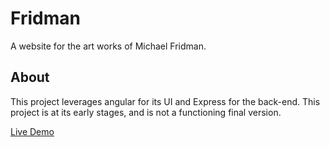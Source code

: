 # Fridman
A website for the art works of Michael Fridman.
## About
This project leverages angular for its UI and Express for the back-end.
This project is at its early stages, and is not a functioning final version.

[Live Demo](http://34.90.172.188:3000/)
